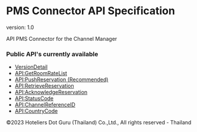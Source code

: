 # PMS Connector API Specification
version: 1.0

API PMS Connector for the Channel Manager

### Public API's currently available

* [VersionDetail](apis/version-detail.md)
* [API:GetRoomRateList](apis/get-room-rate-list.md)
* [API:PushReservation (Recommended)](apis/appconnect/)
* [API:RetrieveReservation](apis/appconnect/)
* [API:AcknowledgeReservation](apis/appconnect/)
* [API:StatusCode](apis/appconnect/)
* [API:ChannelReferenceID](apis/appconnect/)
* [API:CountryCode](apis/appconnect/)

©2023 Hoteliers Dot Guru (Thailand) Co.,Ltd., All rights reserved - Thailand

